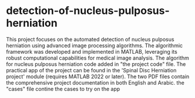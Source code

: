 # detection-of-nucleus-pulposus-herniation
This project focuses on the automated detection of nucleus pulposus herniation using advanced image processing algorithms. The algorithmic framework was developed and implemented in MATLAB, leveraging its robust computational capabilities for medical image analysis.
The algorithm for nucleus pulposus herniation code added in "the project code" file. 
The practical app of the project can be found in the 'Spinal Disc Herniation project' module (requires MATLAB 2022 or later).
The two PDF files contain the comprehensive project documentation in both English and Arabic.
the "cases" file contine the cases to try on the app
